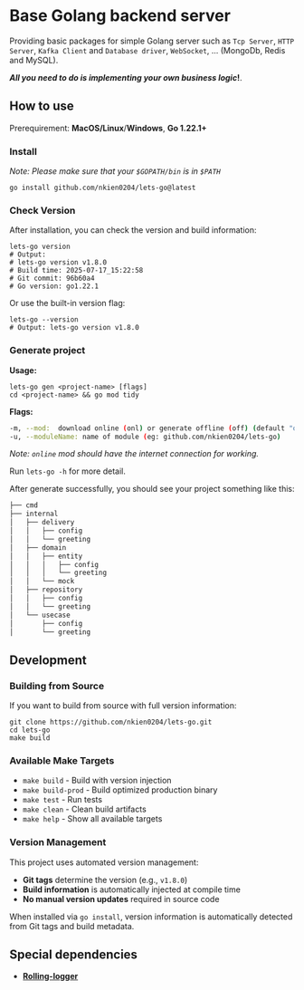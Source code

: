 # Base Golang backend server
Providing basic packages for simple Golang server such as `Tcp Server`, `HTTP Server`, `Kafka Client` and `Database driver`, `WebSocket`, ... (MongoDb, Redis and MySQL).

***All you need to do is implementing your own business logic*!**.

## How to use
Prerequirement: **MacOS/Linux**/**Windows**, **Go 1.22.1+**

### Install
*Note: Please make sure that your `$GOPATH/bin` is in `$PATH`*
```shell
go install github.com/nkien0204/lets-go@latest
```

### Check Version
After installation, you can check the version and build information:
```shell
lets-go version
# Output:
# lets-go version v1.8.0
# Build time: 2025-07-17_15:22:58
# Git commit: 96b60a4
# Go version: go1.22.1
```

Or use the built-in version flag:
```shell
lets-go --version
# Output: lets-go version v1.8.0
```
### Generate project
**Usage:**
```shell
lets-go gen <project-name> [flags]
cd <project-name> && go mod tidy
```
**Flags:**
```bash
-m, --mod:  download online (onl) or generate offline (off) (default "off")
-u, --moduleName: name of module (eg: github.com/nkien0204/lets-go)
```
*Note: `online` mod should have the internet connection for working.*

Run `lets-go -h` for more detail.


After generate successfully, you should see your project something like this:
```bash
├── cmd
├── internal
│   ├── delivery
│   │   ├── config
│   │   └── greeting
│   ├── domain
│   │   ├── entity
│   │   │   ├── config
│   │   │   └── greeting
│   │   └── mock
│   ├── repository
│   │   ├── config
│   │   └── greeting
│   └── usecase
│       ├── config
│       └── greeting
```

## Development

### Building from Source
If you want to build from source with full version information:

```shell
git clone https://github.com/nkien0204/lets-go.git
cd lets-go
make build
```

### Available Make Targets
- `make build` - Build with version injection
- `make build-prod` - Build optimized production binary
- `make test` - Run tests
- `make clean` - Clean build artifacts
- `make help` - Show all available targets

### Version Management
This project uses automated version management:
- **Git tags** determine the version (e.g., `v1.8.0`)
- **Build information** is automatically injected at compile time
- **No manual version updates** required in source code

When installed via `go install`, version information is automatically detected from Git tags and build metadata.

## Special dependencies
- **[Rolling-logger](https://github.com/nkien0204/rolling-logger)**
